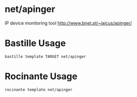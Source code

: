 # net/apinger
IP device monitoring tool
http://www.bnet.pl/~jajcus/apinger/

# Bastille Usage
```shell
bastille template TARGET net/apinger
```

# Rocinante Usage
```shell
rocinante template net/apinger
```
